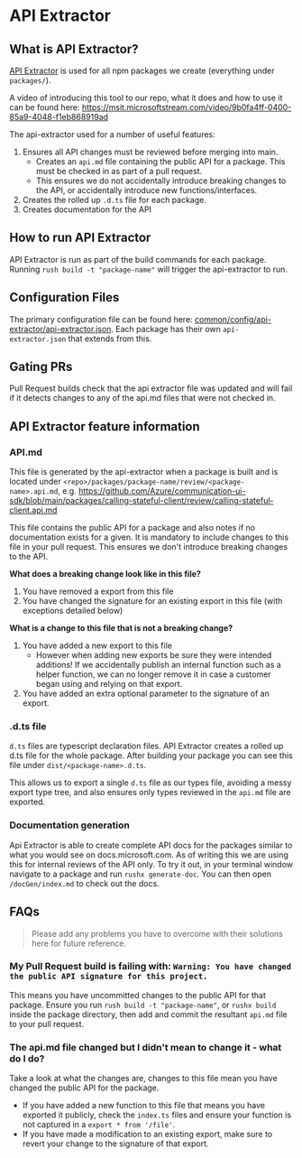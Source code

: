 # API Extractor

## What is API Extractor?

[API Extractor](https://api-extractor.com/) is used for all npm packages we create (everything under `packages/`).

A video of introducing this tool to our repo, what it does and how to use it can be found here: <https://msit.microsoftstream.com/video/9b0fa4ff-0400-85a9-4048-f1eb868919ad>

The api-extractor used for a number of useful features:

1. Ensures all API changes must be reviewed before merging into main.
    * Creates an `api.md` file containing the public API for a package. This must be checked in as part of a pull request.
    * This ensures we do not accidentally introduce breaking changes to the API, or accidentally introduce new functions/interfaces.
1. Creates the rolled up `.d.ts` file for each package.
1. Creates documentation for the API

## How to run API Extractor

API Extractor is run as part of the build commands for each package. Running `rush build -t "package-name"` will trigger the api-extractor to run.

## Configuration Files

The primary configuration file can be found here: [common/config/api-extractor/api-extractor.json](https://github.com/Azure/communication-ui-sdk/blob/main/common/config/api-extractor/api-extractor.json). Each package has their own `api-extractor.json` that extends from this.

## Gating PRs

Pull Request builds check that the api extractor file was updated and will fail if it detects changes to any of the api.md files that were not checked in.

## API Extractor feature information

### API.md

This file is generated by the api-extractor when a package is built and is located under `<repo>/packages/package-name/review/<package-name>.api.md`, e.g. <https://github.com/Azure/communication-ui-sdk/blob/main/packages/calling-stateful-client/review/calling-stateful-client.api.md>

This file contains the public API for a package and also notes if no documentation exists for a given. It is mandatory to include changes to this file in your pull request. This ensures we don't introduce breaking changes to the API.

**What does a breaking change look like in this file?**

1. You have removed a export from this file
1. You have changed the signature for an existing export in this file (with exceptions detailed below)

**What is a change to this file that is not a breaking change?**

1. You have added a new export to this file
    * However when adding new exports be sure they were intended additions! If we accidentally publish an internal function such as a helper function, we can no longer remove it in case a customer began using and relying on that export.
1. You have added an extra optional parameter to the signature of an export.

### .d.ts file

`d.ts` files are typescript declaration files. API Extractor creates a rolled up d.ts file for the whole package. After building your package you can see this file under `dist/<package-name>.d.ts`.

This allows us to export a single `d.ts` file as our types file, avoiding a messy export type tree, and also ensures only types reviewed in the `api.md` file are exported.

### Documentation generation

Api Extractor is able to create complete API docs for the packages similar to what you would see on docs.microsoft.com. As of writing this we are using this for internal reviews of the API only. To try it out, in your terminal window navigate to a package and run `rushx generate-doc`. You can then open `/docGen/index.md` to check out the docs.

## FAQs

> Please add any problems you have to overcome with their solutions here for future reference.

### My Pull Request build is failing with: `Warning: You have changed the public API signature for this project.`

This means you have uncommitted changes to the public API for that package. Ensure you run `rush build -t "package-name"`, or `rushx build` inside the package directory, then add and commit the resultant `api.md` file to your pull request.

### The api.md file changed but I didn't mean to change it - what do I do?

Take a look at what the changes are, changes to this file mean you have changed the public API for the package.

* If you have added a new function to this file that means you have exported it publicly, check the `index.ts` files and ensure your function is not captured in a `export * from '/file'`.
* If you have made a modification to an existing export, make sure to revert your change to the signature of that export.
